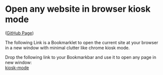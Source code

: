 # Open any website in browser kiosk mode
([GitHub Page](https://schobner.github.io/browser-kisok-mode/))

The following Link is a Bookmarklet to open the current site at your browser in a new window with minimal clutter like chrome kiosk mode.

Drop the following link to your Bookmarkbar and use it to open any page in new window:  
[kiosk-mode](javascript:(function()%7Bwindow.open(window.location.href%2C%20'_blank'%2C%20'toolbar%3D0%2Clocation%3D0%2Cmenubar%3D0')%7D)())
